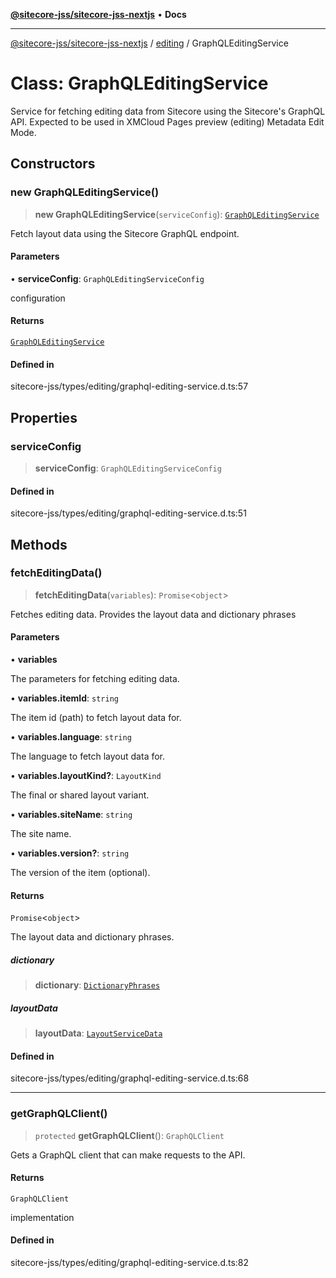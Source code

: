 [**@sitecore-jss/sitecore-jss-nextjs**](../../README.md) • **Docs**

***

[@sitecore-jss/sitecore-jss-nextjs](../../README.md) / [editing](../README.md) / GraphQLEditingService

# Class: GraphQLEditingService

Service for fetching editing data from Sitecore using the Sitecore's GraphQL API.
Expected to be used in XMCloud Pages preview (editing) Metadata Edit Mode.

## Constructors

### new GraphQLEditingService()

> **new GraphQLEditingService**(`serviceConfig`): [`GraphQLEditingService`](GraphQLEditingService.md)

Fetch layout data using the Sitecore GraphQL endpoint.

#### Parameters

• **serviceConfig**: `GraphQLEditingServiceConfig`

configuration

#### Returns

[`GraphQLEditingService`](GraphQLEditingService.md)

#### Defined in

sitecore-jss/types/editing/graphql-editing-service.d.ts:57

## Properties

### serviceConfig

> **serviceConfig**: `GraphQLEditingServiceConfig`

#### Defined in

sitecore-jss/types/editing/graphql-editing-service.d.ts:51

## Methods

### fetchEditingData()

> **fetchEditingData**(`variables`): `Promise`\<`object`\>

Fetches editing data. Provides the layout data and dictionary phrases

#### Parameters

• **variables**

The parameters for fetching editing data.

• **variables.itemId**: `string`

The item id (path) to fetch layout data for.

• **variables.language**: `string`

The language to fetch layout data for.

• **variables.layoutKind?**: `LayoutKind`

The final or shared layout variant.

• **variables.siteName**: `string`

The site name.

• **variables.version?**: `string`

The version of the item (optional).

#### Returns

`Promise`\<`object`\>

The layout data and dictionary phrases.

##### dictionary

> **dictionary**: [`DictionaryPhrases`](../../index/interfaces/DictionaryPhrases.md)

##### layoutData

> **layoutData**: [`LayoutServiceData`](../../index/interfaces/LayoutServiceData.md)

#### Defined in

sitecore-jss/types/editing/graphql-editing-service.d.ts:68

***

### getGraphQLClient()

> `protected` **getGraphQLClient**(): `GraphQLClient`

Gets a GraphQL client that can make requests to the API.

#### Returns

`GraphQLClient`

implementation

#### Defined in

sitecore-jss/types/editing/graphql-editing-service.d.ts:82
